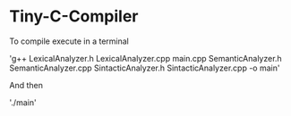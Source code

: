 # Tiny-C-Compiler
To compile execute in a terminal

'g++ LexicalAnalyzer.h LexicalAnalyzer.cpp main.cpp SemanticAnalyzer.h SemanticAnalyzer.cpp SintacticAnalyzer.h SintacticAnalyzer.cpp -o main'

And then

'./main'
